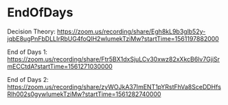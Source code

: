 # EndOfDays
Decision Theory:
https://zoom.us/recording/share/Egh8kL9b3glb52y-jqbE8ugPnFbDLLIrRbUG4foQlH2wIumekTziMw?startTime=1561197882000

End of Days 1:
https://zoom.us/recording/share/Ftr5BX1dxSjuLCv30xwz82xXkcB6lv7GjiSrmECCtdA?startTime=1561271030000

End of Days 2:
https://zoom.us/recording/share/zyWOJkA37ImENT1pYRstFhVa8SceDDHfsRlh002s0gywIumekTziMw?startTime=1561282740000
